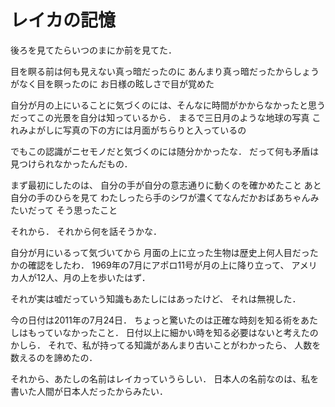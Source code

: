 # レイカの記憶

後ろを見てたらいつのまにか前を見てた．

目を瞑る前は何も見えない真っ暗だったのに
あんまり真っ暗だったからしょうがなく目を瞑ったのに
お日様の眩しさで目が覚めた

自分が月の上にいることに気づくのには、そんなに時間がかからなかったと思う
だってこの光景を自分は知っているから．
まるで三日月のような地球の写真
これみよがしに写真の下の方には月面がちらりと入っているの

でもこの認識がニセモノだと気づくのには随分かかったな．
だって何も矛盾は見つけられなかったんだもの．

まず最初にしたのは、
自分の手が自分の意志通りに動くのを確かめたこと
あと自分の手のひらを見て
わたしったら手のシワが濃くてなんだかおばあちゃんみたいだって
そう思ったこと

それから．
それから何を話そうかな．

自分が月にいるって気づいてから
月面の上に立った生物は歴史上何人目だったかの確認をしたわ．
1969年の7月にアポロ11号が月の上に降り立って、
アメリカ人が12人、月の上を歩いたはず．

それが実は嘘だっていう知識もあたしにはあったけど、
それは無視した．

今の日付は2011年の7月24日．
ちょっと驚いたのは正確な時刻を知る術をあたしはもっていなかったこと．
日付以上に細かい時を知る必要はないと考えたのかしら．
それで、私が持ってる知識があんまり古いことがわかったら、
人数を数えるのを諦めたの．

それから、あたしの名前はレイカっていうらしい．
日本人の名前なのは、私を書いた人間が日本人だったからみたい．
